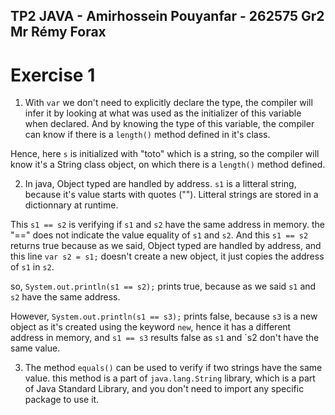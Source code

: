 ## TP2 JAVA - Amirhossein Pouyanfar - 262575 Gr2 Mr Rémy Forax


# Exercise 1

1. With `var` we don't need to explicitly declare the type, the compiler 
will infer it by looking at what was used as the initializer of this
variable when declared.
And by knowing the type of this variable, the compiler can know if
there is a `length()` method defined in it's class.

Hence, here `s` is initialized with "toto" which is a string, so the 
compiler will know it's a String class object, on which there is a 
`length()` method defined.

2. In java, Object typed are handled by address.
`s1` is a litteral string, because it's value starts with quotes ("").
Litteral strings are stored in a dictionnary at runtime.

This `s1 == s2` is verifying if `s1` and `s2` have the same address in
memory. the "==" does not indicate the value equality of `s1` and `s2`.
And this `s1 == s2` returns true because as we said, Object typed are 
handled by address, and this line `var s2 = s1;` doesn't create a new
object, it just  copies the address of `s1` in `s2`.

so, `System.out.println(s1 == s2);` prints true, because as we said `s1`
and `s2` have the same address.

However, `System.out.println(s1 == s3);` prints false, because `s3` is a new
object as it's created using the keyword `new`, hence it has a different address
in memory, and `s1 == s3` results false as `s1` and `s2 don't have the same value.

3. The method `equals()` can be used to verify if two strings have the same value.
this method is a part of `java.lang.String` library, which is a part of Java Standard 
Library, and you don't need to import any specific package to use it.
